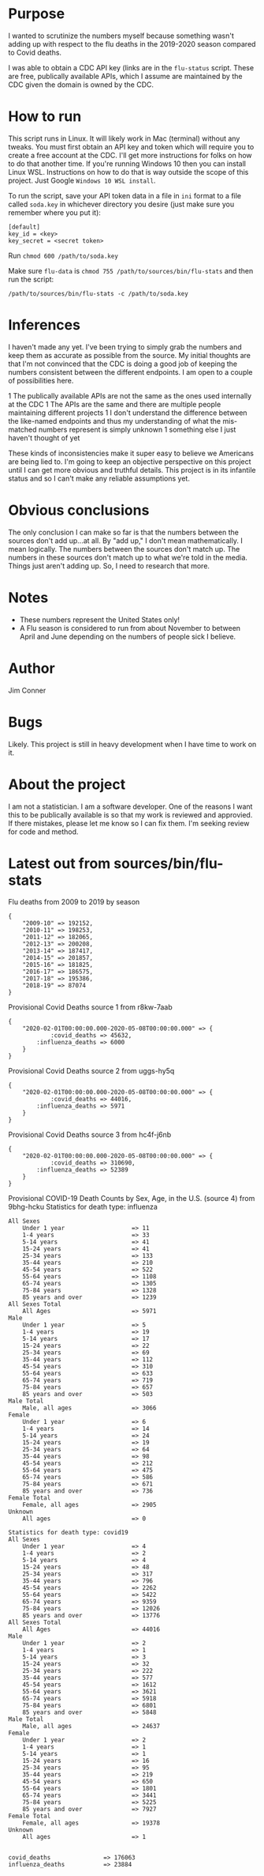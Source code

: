 # Purpose
I wanted to scrutinize the numbers myself because something wasn't adding up
with respect to the flu deaths in the 2019-2020 season compared to Covid deaths.

I was able to obtain a CDC API key (links are in the `flu-status` script.
These are free, publically available APIs, which I assume are maintained
by the CDC given the domain is owned by the CDC.

# How to run
This script runs in Linux. It will likely work in Mac (terminal) without any
tweaks. You must first obtain an API key and token which will require you to
create a free account at the CDC. I'll get more instructions for folks on how to
do that another time. If you're running Windows 10 then you can install Linux
WSL. Instructions on how to do that is way outside the scope of this project.
Just Google `Windows 10 WSL install`.

To run the script, save your API token data in a file in `ini` format to a file
called `soda.key` in whichever directory you desire (just make sure you remember
where you put it):

```
[default]
key_id = <key>
key_secret = <secret token>
```

Run `chmod 600 /path/to/soda.key`

Make sure `flu-data` is `chmod 755 /path/to/sources/bin/flu-stats` and then run
the script:

```
/path/to/sources/bin/flu-stats -c /path/to/soda.key
```

# Inferences
I haven't made any yet. I've been trying to simply grab the numbers and keep
them as accurate as possible from the source. My initial thoughts are that I'm
not convinced that the CDC is doing a good job of keeping the numbers consistent
between the different endpoints. I am open to a couple of possibilities here.

  1 The publically available APIs are not the same as the ones used internally
  at the CDC
  1 The APIs are the same and there are multiple people maintaining different
  projects
  1 I don't understand the difference between the like-named endpoints and thus
  my understanding of what the mis-matched numbers represent is simply unknown
  1 something else I just haven't thought of yet

These kinds of inconsistencies make it super easy to believe we Americans are
being lied to. I'm going to keep an objective perspective on this project until
I can get more obvious and truthful details. This project is in its infantile
status and so I can't make any reliable assumptions yet.

# Obvious conclusions
The only conclusion I can make so far is that the numbers between the sources
don't add up...at all. By "add up," I don't mean mathematically. I mean
logically. The numbers between the sources don't match up. The numbers in these
sources don't match up to what we're told in the media. Things just aren't
adding up. So, I need to research that more.

# Notes
  * These numbers represent the United States only!
  * A Flu season is considered to run from about November to between April and
    June depending on the numbers of people sick I believe.

# Author
Jim Conner

# Bugs
Likely. This project is still in heavy development when I have time to work on
it.

# About the project
I am not a statistician. I am a software developer. One of the reasons I want
this to be publically available is so that my work is reviewed and approvied. If
there mistakes, please let me know so I can fix them. I'm seeking review for
code and method.

# Latest out from sources/bin/flu-stats

Flu deaths from 2009 to 2019 by season
```
{
    "2009-10" => 192152,
    "2010-11" => 198253,
    "2011-12" => 182065,
    "2012-13" => 200208,
    "2013-14" => 187417,
    "2014-15" => 201857,
    "2015-16" => 181825,
    "2016-17" => 186575,
    "2017-18" => 195386,
    "2018-19" => 87074
}
```

Provisional Covid Deaths source 1 from r8kw-7aab
```
{
    "2020-02-01T00:00:00.000-2020-05-08T00:00:00.000" => {
            :covid_deaths => 45632,
        :influenza_deaths => 6000
    }
}
```


Provisional Covid Deaths source 2 from uggs-hy5q
```
{
    "2020-02-01T00:00:00.000-2020-05-08T00:00:00.000" => {
            :covid_deaths => 44016,
        :influenza_deaths => 5971
    }
}
```

Provisional Covid Deaths source 3 from hc4f-j6nb
```
{
    "2020-02-01T00:00:00.000-2020-05-08T00:00:00.000" => {
            :covid_deaths => 310690,
        :influenza_deaths => 52389
    }
}
```


Provisional COVID-19 Death Counts by Sex, Age, in the U.S. (source 4) from 9bhg-hcku
Statistics for death type: influenza
```
All Sexes
	Under 1 year                   => 11
	1-4 years                      => 33
	5-14 years                     => 41
	15-24 years                    => 41
	25-34 years                    => 133
	35-44 years                    => 210
	45-54 years                    => 522
	55-64 years                    => 1108
	65-74 years                    => 1305
	75-84 years                    => 1328
	85 years and over              => 1239
All Sexes Total
	All Ages                       => 5971
Male
	Under 1 year                   => 5
	1-4 years                      => 19
	5-14 years                     => 17
	15-24 years                    => 22
	25-34 years                    => 69
	35-44 years                    => 112
	45-54 years                    => 310
	55-64 years                    => 633
	65-74 years                    => 719
	75-84 years                    => 657
	85 years and over              => 503
Male Total
	Male, all ages                 => 3066
Female
	Under 1 year                   => 6
	1-4 years                      => 14
	5-14 years                     => 24
	15-24 years                    => 19
	25-34 years                    => 64
	35-44 years                    => 98
	45-54 years                    => 212
	55-64 years                    => 475
	65-74 years                    => 586
	75-84 years                    => 671
	85 years and over              => 736
Female Total
	Female, all ages               => 2905
Unknown
	All ages                       => 0

Statistics for death type: covid19
All Sexes
	Under 1 year                   => 4
	1-4 years                      => 2
	5-14 years                     => 4
	15-24 years                    => 48
	25-34 years                    => 317
	35-44 years                    => 796
	45-54 years                    => 2262
	55-64 years                    => 5422
	65-74 years                    => 9359
	75-84 years                    => 12026
	85 years and over              => 13776
All Sexes Total
	All Ages                       => 44016
Male
	Under 1 year                   => 2
	1-4 years                      => 1
	5-14 years                     => 3
	15-24 years                    => 32
	25-34 years                    => 222
	35-44 years                    => 577
	45-54 years                    => 1612
	55-64 years                    => 3621
	65-74 years                    => 5918
	75-84 years                    => 6801
	85 years and over              => 5848
Male Total
	Male, all ages                 => 24637
Female
	Under 1 year                   => 2
	1-4 years                      => 1
	5-14 years                     => 1
	15-24 years                    => 16
	25-34 years                    => 95
	35-44 years                    => 219
	45-54 years                    => 650
	55-64 years                    => 1801
	65-74 years                    => 3441
	75-84 years                    => 5225
	85 years and over              => 7927
Female Total
	Female, all ages               => 19378
Unknown
	All ages                       => 1


covid_deaths               => 176063
influenza_deaths           => 23884
```
